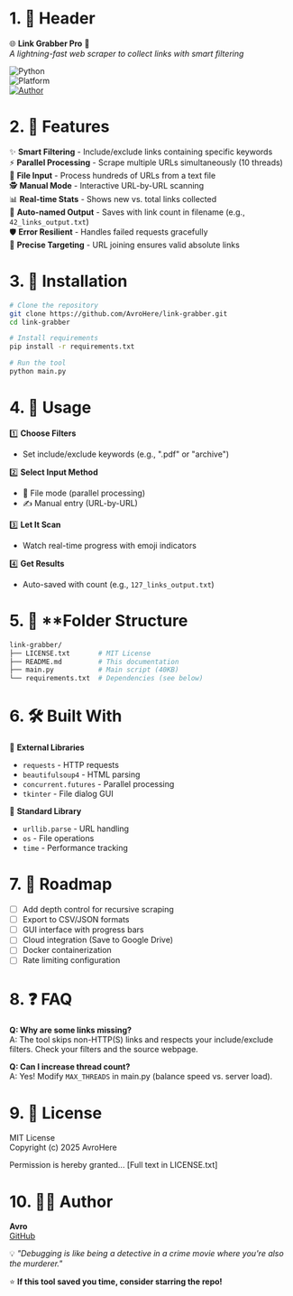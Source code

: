 # 1. 🏁 **Header**
🌐 **Link Grabber Pro** 🔗  
*A lightning-fast web scraper to collect links with smart filtering*

![Python](https://img.shields.io/badge/Python-3.8+-blue?logo=python)  
![Platform](https://img.shields.io/badge/Platform-Windows%20|%20Linux%20|%20Mac-lightgrey)  
[![Author](https://img.shields.io/badge/Author-AvroHere-green?logo=github)](https://github.com/AvroHere)

# 2. 🧩 **Features**
✨ **Smart Filtering** - Include/exclude links containing specific keywords  
⚡ **Parallel Processing** - Scrape multiple URLs simultaneously (10 threads)  
📂 **File Input** - Process hundreds of URLs from a text file  
🕵️ **Manual Mode** - Interactive URL-by-URL scanning  
📊 **Real-time Stats** - Shows new vs. total links collected  
💾 **Auto-named Output** - Saves with link count in filename (e.g., `42_links_output.txt`)  
🛡️ **Error Resilient** - Handles failed requests gracefully  
🎯 **Precise Targeting** - URL joining ensures valid absolute links

# 3. 💾 **Installation**
```bash
# Clone the repository
git clone https://github.com/AvroHere/link-grabber.git
cd link-grabber

# Install requirements
pip install -r requirements.txt

# Run the tool
python main.py
```

# 4. 🧠 **Usage**
1️⃣ **Choose Filters**  
   - Set include/exclude keywords (e.g., ".pdf" or "archive")  
   
2️⃣ **Select Input Method**  
   - 📄 File mode (parallel processing)  
   - ✍️ Manual entry (URL-by-URL)  

3️⃣ **Let It Scan**  
   - Watch real-time progress with emoji indicators  

4️⃣ **Get Results**  
   - Auto-saved with count (e.g., `127_links_output.txt`)


# 5. 📁 **Folder Structure
```bash
link-grabber/
├── LICENSE.txt       # MIT License
├── README.md         # This documentation
├── main.py           # Main script (40KB)
└── requirements.txt  # Dependencies (see below)
```

# 6. 🛠 **Built With**
🔹 **External Libraries**  
- `requests` - HTTP requests  
- `beautifulsoup4` - HTML parsing  
- `concurrent.futures` - Parallel processing  
- `tkinter` - File dialog GUI  

🔹 **Standard Library**  
- `urllib.parse` - URL handling  
- `os` - File operations  
- `time` - Performance tracking

# 7. 🚧 **Roadmap**
- [ ] Add depth control for recursive scraping  
- [ ] Export to CSV/JSON formats  
- [ ] GUI interface with progress bars  
- [ ] Cloud integration (Save to Google Drive)  
- [ ] Docker containerization  
- [ ] Rate limiting configuration

# 8. ❓ **FAQ**
**Q: Why are some links missing?**  
A: The tool skips non-HTTP(S) links and respects your include/exclude filters. Check your filters and the source webpage.

**Q: Can I increase thread count?**  
A: Yes! Modify `MAX_THREADS` in main.py (balance speed vs. server load).


# 9. 📄 **License**
MIT License  
Copyright (c) 2025 AvroHere  

Permission is hereby granted... [Full text in LICENSE.txt]


# 10. 👨‍💻 **Author**
**Avro**  
[GitHub](https://github.com/AvroHere) 

💡 *"Debugging is like being a detective in a crime movie where you're also the murderer."*  

⭐ **If this tool saved you time, consider starring the repo!**

